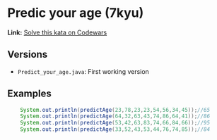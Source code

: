 # Predic your age (7kyu)
**Link:** [Solve this kata on Codewars](https://www.codewars.com/kata/5aff237c578a14752d0035ae)
## Versions
- `Predict_your_age.java`: First working version

## Examples
```java
    System.out.println(predictAge(23,78,23,23,54,56,34,45));//65
    System.out.println(predictAge(64,32,63,43,74,86,64,41));//86
    System.out.println(predictAge(53,42,63,83,74,66,84,66));//95
    System.out.println(predictAge(33,52,43,53,44,76,74,85));//84
